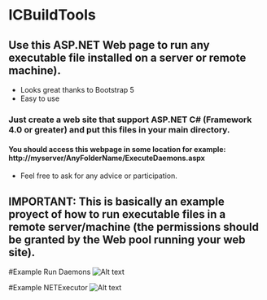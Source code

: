 # ICBuildTools

## Use this ASP.NET Web page to run any executable file installed on a server or remote machine).
- Looks great thanks to Bootstrap 5
- Easy to use

### Just create a web site that support ASP.NET C# (Framework 4.0 or greater) and put this files in your main directory.
#### You should access this webpage in some location for example: http://myserver/AnyFolderName/ExecuteDaemons.aspx

- Feel free to ask for any advice or participation.

## IMPORTANT: This is basically an example proyect of how to run executable files in a remote server/machine (the permissions should be granted by the Web pool running your web site).

#Example Run Daemons
![Alt text](https://user-images.githubusercontent.com/1031037/157799893-f0901e9f-9d22-4b45-b858-6e1f84b658f0.png)

#Example NETExecutor
![Alt text](https://user-images.githubusercontent.com/1031037/160464134-d405cc0a-f543-4ce8-8ec1-997952b441be.png)
